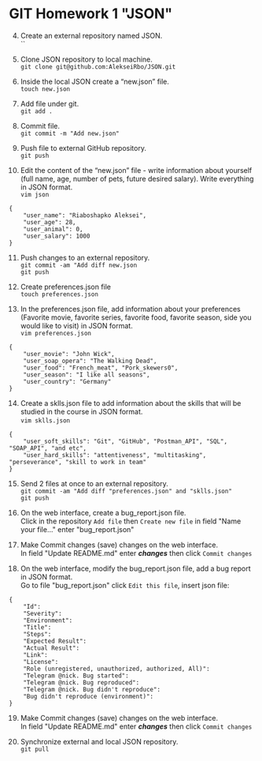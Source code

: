 # GIT Homework 1 "JSON"

4. Create an external repository named JSON.  
`` 

5. Clone JSON repository to local machine.  
`git clone git@github.com:AlekseiRbo/JSON.git` 

6. Inside the local JSON create a “new.json” file.  
`touch new.json`

7. Add file under git.  
`git add .`

8. Commit file.  
`git commit -m "Add new.json"`

9. Push file to external GitHub repository.  
`git push`  

10. Edit the content of the “new.json” file - write information about yourself (full name, age, number of pets, future desired salary). Write everything in JSON format.  
`vim json`  
```
{
	"user_name": "Riaboshapko Aleksei",
	"user_age": 28,
	"user_animal": 0,
	"user_salary": 1000
} 
```
11. Push changes to an external repository.  
`git commit -am "Add diff new.json`  
`git push`  

12. Create preferences.json file  
`touch preferences.json`  

13. In the preferences.json file, add information about your preferences (Favorite movie, favorite series, favorite food, favorite season, side you would like to visit) in JSON format.  
`vim preferences.json`  
```
{
	"user_movie": "John Wick",
	"user_soap_opera": "The Walking Dead",
	"user_food": "French_meat", "Pork_skewers0",
	"user_season": "I like all seasons",
	"user_country": "Germany"
}
```  

14. Create a sklls.json file to add information about the skills that will be studied in the course in JSON format.  
`vim sklls.json`  
```
{
	"user_soft_skills": "Git", "GitHub", "Postman_API", "SQL", "SOAP_API", "and etc",
	"user_hard_skills": "attentiveness", "multitasking", "perseverance", "skill to work in team" 
}
```  

15.  Send 2 files at once to an external repository.  
`git commit -am "Add diff "preferences.json" and "sklls.json"`  
`git push`  

16. On the web interface, create a bug_report.json file.  
Click in the repository `Add file` then `Create new file` in field "Name your file..." enter "bug_report.json"  

17. Make Commit changes (save) changes on the web interface.  
In field "Update README.md" enter ***changes*** then click `Commit changes`  

18. On the web interface, modify the bug_report.json file, add a bug report in JSON format.  
Go to file "bug_report.json" click `Edit this file`, insert json file:  
```
{
	"Id":
  	"Severity":
  	"Environment":
  	"Title":
  	"Steps":
  	"Expected Result":
  	"Actual Result":
  	"Link":
  	"License":
  	"Role (unregistered, unauthorized, authorized, All)":
  	"Telegram @nick. Bug started":
  	"Telegram @nick. Bug reproduced":
  	"Telegram @nick. Bug didn't reproduce":
  	"Bug didn't reproduce (environment)":
}
```

19. Make Commit changes (save) changes on the web interface.  
In field "Update README.md" enter ***changes*** then click `Commit changes`  

20. Synchronize external and local JSON repository.  
`git pull`  
